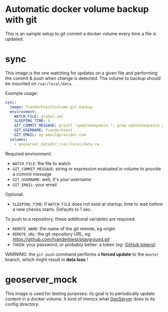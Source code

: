 # Automatic docker volume backup with git

This is an sample setup to git commit a docker volume every time a file is updated.

# sync

This image is the one watching for updates on a given file and performing the commit & push when change is detected. 
The volume to backup should be mounted on `/var/local/data`.

Example usage:
```yaml
sync:
  image: fvanderbiest/volume-git-backup
  environment:
    WATCH_FILE: global.xml
    SLEEPING_TIME: 5
    GIT_COMMIT_MESSAGE: printf "updateSequence "; grep updateSequence global.xml|sed -e 's#.*ce>\(.*\)</up.*#\1#'
    GIT_USERNAME: fvanderbiest
    GIT_EMAIL: my.email@provider.com
  volumes:
    - geoserver_datadir:/var/local/data:rw
```

Required environment:
 * `WATCH_FILE`: the file to watch
 * `GIT_COMMIT_MESSAGE`: string or expression evaluated in volume to provide a commit message 
 * `GIT_USERNAME`: well, it's your username
 * `GIT_EMAIL`: your email

Optional:
 * `SLEEPING_TIME`: if `WATCH_FILE` does not exist at startup, time to wait before a new checks starts. Defaults to 1 sec.

To push to a repository, these additional variables are required:
 * `REMOTE_NAME`: the name of the git remote, eg origin
 * `REMOTE_URL`: the git repository URL, eg https://github.com/fvanderbiest/playground.git
 * `TOKEN`: your password, or probably better: a token (eg: [GitHub tokens](https://github.com/settings/tokens))

WARNING: the `git push` command performs a **forced update** to the `master` branch, which might result in **data loss** !


# geoserver_mock

This image is used for testing purposes: its goal is to periodically update content in a docker volume.
It kind of mimics what [GeoServer](http://geoserver.org/) does to its config directory.

